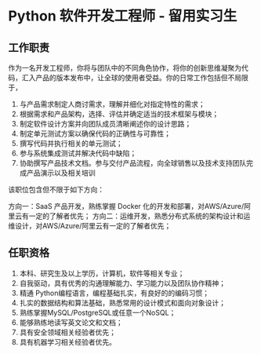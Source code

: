 # Python 软件开发工程师 - 留用实习生


## 工作职责

作为一名开发工程师，你将与团队中的不同角色协作，将你的创新思维凝聚为代码，汇入产品的版本发布中，让全球的使用者受益。你的日常工作包括但不局限于，

1. 与产品需求制定人商讨需求，理解并细化对指定特性的需求；
2. 根据需求和产品架构，选择、评估并确定适当的技术框架与模块；
3. 制定软件设计方案并向团队成员清晰阐述你的设计思路；
4. 制定单元测试方案以确保代码的正确性与可靠性；
5. 撰写代码并执行相关的单元测试；
6. 参与系统集成测试并解决代码中缺陷；
7. 协助撰写产品技术文档。参与交付产品流程，向全球销售以及技术支持团队完成产品演示以及相关培训

该职位包含但不限于如下方向：

方向一：SaaS 产品开发，熟练掌握 Docker 化的开发和部署，对AWS/Azure/阿里云有一定的了解者优先；
方向二：运维开发，熟悉分布式系统的架构设计和运维设计，对AWS/Azure/阿里云有一定的了解者优先；


## 任职资格

1. 本科、研究生及以上学历，计算机，软件等相关专业；
2. 自我驱动，具有优秀的沟通理解能力、学习能力以及团队协作精神；
3. 精通 Python编程语言，编程基础扎实，有良好的的编码习惯；
4. 扎实的数据结构和算法基础，熟悉常用的设计模式和面向对象设计；
5. 熟练掌握MySQL/PostgreSQL或任意一个NoSQL；
6. 能够熟练地读写英文论文和文档；
7. 具有安全领域相关经验者优先；
8. 具有机器学习相关经验者优先。